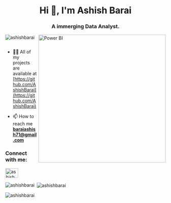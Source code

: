 
<h1 align="center">Hi 👋, I'm Ashish Barai</h1>
<h3 align="center">A immerging Data Analyst.</h3>

<img align="right" alt="Power BI" width="400" src="https://raw.githubusercontent.com/TheDudeThatCode/TheDudeThatCode/master/Assets/Designer.gif">

<p align="left"> <img src="https://komarev.com/ghpvc/?username=ashishbarai&label=Profile%20views&color=0e75b6&style=flat" alt="ashishbarai" /> </p>

<p align="left"> <a href="https://twitter.com/" target="blank"><img src="https://img.shields.io/twitter/follow/?logo=twitter&style=for-the-badge" alt="" /></a> </p>

- 👨‍💻 All of my projects are available at [https://github.com/AshishBarai](https://github.com/AshishBarai)

- 📫 How to reach me **baraiashish71@gmail.com**

<h3 align="left">Connect with me:</h3>
<p align="left">
<a href="https://www.linkedin.com/in/ashish-barai-/" target="blank"><img align="center" src="https://raw.githubusercontent.com/rahuldkjain/github-profile-readme-generator/master/src/images/icons/Social/linked-in-alt.svg" alt="ashish barai" height="30" width="40" /></a>
</p>

<p><img align="left" src="https://github-readme-stats.vercel.app/api/top-langs?username=ashishbarai&show_icons=true&locale=en&layout=compact" alt="ashishbarai" /></p>

<p>&nbsp;<img align="center" src="https://github-readme-stats.vercel.app/api?username=ashishbarai&show_icons=true&locale=en" alt="ashishbarai" /></p>

<p><img align="center" src="https://github-readme-streak-stats.herokuapp.com/?user=ashishbarai&" alt="ashishbarai" /></p>
